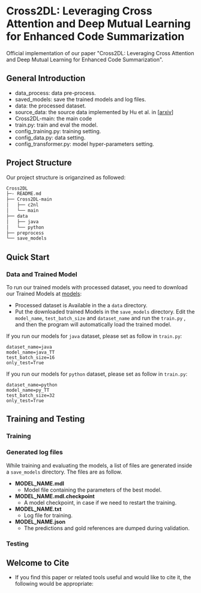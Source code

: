 # Cross2DL: Leveraging Cross Attention and Deep Mutual Learning for Enhanced Code Summarization

Official implementation of our paper "Cross2DL: Leveraging Cross Attention and Deep
Mutual Learning for Enhanced Code Summarization".

## General Introduction

- data_process: data pre-process.
- saved_models: save the trained models and log files.
- data: the processed dataset.
- source_data: the source data implemented by Hu et al. in [[arxiv](https://arxiv.org/abs/2005.00653)]
- Cross2DL-main: the main code
- train.py: train and eval the model.
- config_training.py: training setting.
- config_data.py: data setting.
- config_transformer.py: model hyper-parameters setting.

## Project Structure

Our project structure is origanzined as followed:

```bash
Cross2DL
├─- README.md
├── Cross2DL-main
│   ├── c2nl
│   └── main
├── data
│   ├── java
│   └── python
├── preprocess
└── save_models
```

## Quick Start

### Data and Trained Model

To run our trained models with processed dataset, you need to download our Trained Models at [models](https://drive.google.com/drive/folders/1FBTN6xPVFJ7R05th9IMvFpKTNNtgxFI-?usp=sharing):

- Processed dataset is Available in the a `data` directory.
- Put the downloaded trained Models in the `save_models` directory. Edit the `model_name`, `test_batch_size` and `dataset_name` and run the `train.py` , and then the program will automatically load the trained model.

If you run our models for `java` dataset, please set as follow in  `train.py`:

```
dataset_name=java
model_name=java_TT
test_batch_size=16
only_test=True
```

If you run our models for `python` dataset, please set as follow in  `train.py`:

```
dataset_name=python
model_name=py_TT
test_batch_size=32
only_test=True
```



## Training and Testing

### Training

### Generated log files

While training and evaluating the models, a list of files are generated inside a `save_models` directory. The files are as follow.

- **MODEL_NAME.mdl**
  - Model file containing the parameters of the best model.
- **MODEL_NAME.mdl.checkpoint**
  - A model checkpoint, in case if we need to restart the training.
- **MODEL_NAME.txt**
  - Log file for training.
- **MODEL_NAME.json**
  - The predictions and gold references are dumped during validation.

### Testing



## Welcome to Cite

- If you find this paper or related tools useful and would like to cite it, the following would be appropriate:

```

```

  
